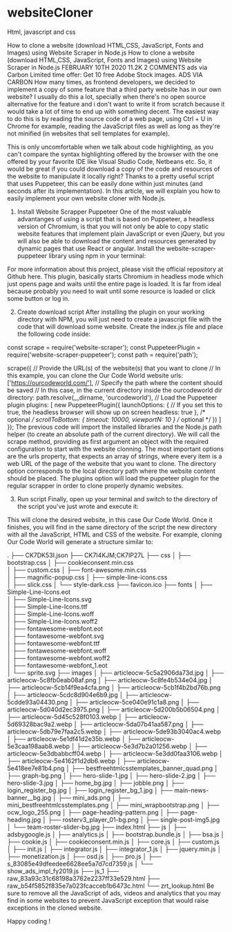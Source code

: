 # websiteCloner
Html, javascript and css

How to clone a website (download HTML,CSS, JavaScript, Fonts and Images) using Website Scraper in Node.js
How to clone a website (download HTML,CSS, JavaScript, Fonts and Images) using Website Scraper in Node.js
FEBRUARY 10TH 2020  11.2K  2 COMMENTS
ads via Carbon
Limited time offer: Get 10 free Adobe Stock images.
ADS VIA CARBON
How many times, as frontend developers, we decided to implement a copy of some feature that a third party website has in our own website? I usually do this a lot, specially when there's no open source alternative for the feature and i don't want to write it from scratch because it would take a lot of time to end up with something decent. The easiest way to do this is by reading the source code of a web page, using Ctrl + U in Chrome for example, reading the JavaScript files as well as long as they're not minified (in websites that sell templates for example).

This is only uncomfortable when we talk about code highlighting, as you can't compare the syntax highlighting offered by the browser with the one offered by your favorite IDE like Visual Studio Code, Netbeans etc. So, it would be great if you could download a copy of the code and resources of the website to manipulate it locally right? Thanks to a pretty useful script that uses Puppeteer, this can be easily done within just minutes (and seconds after its implementation). In this article, we will explain you how to easily implement your own website cloner with Node.js.

1. Install Website Scrapper Puppeteer
One of the most valuable advantanges of using a script that is based on Puppeteer, a headless version of Chromium, is that you will not only be able to copy static website features that implement plain JavaScript or even jQuery, but you will also be able to download the content and resources generated by dynamic pages that use React or angular. Install the website-scraper-puppeteer library using npm in your terminal:

<!-- npm install website-scraper website-scraper-puppeteer -->
For more information about this project, please visit the official repository at Github here. This plugin, basically starts Chromium in headless mode which just opens page and waits until the entire page is loaded. It is far from ideal because probably you need to wait until some resource is loaded or click some button or log in.

2. Create download script
After installing the plugin on your working directory with NPM, you will just need to create a javascript file with the code that will download some website. Create the index.js file and place the following code inside:

<!-- // index.js -->
const scrape = require('website-scraper');
const PuppeteerPlugin = require('website-scraper-puppeteer');
const path = require('path');

scrape({
    // Provide the URL(s) of the website(s) that you want to clone
    // In this example, you can clone the Our Code World website
    urls: ['https://ourcodeworld.com/'],
    // Specify the path where the content should be saved
    // In this case, in the current directory inside the ourcodeworld dir
    directory: path.resolve(__dirname, 'ourcodeworld'),
    // Load the Puppeteer plugin
    plugins: [ 
        new PuppeteerPlugin({
            launchOptions: { 
                // If you set  this to true, the headless browser will show up on screen
                headless: true
            }, /* optional */
            scrollToBottom: {
                timeout: 10000, 
                viewportN: 10 
            } /* optional */
        })
    ]
});
The previous code will import the installed libraries and the Node.js path helper (to create an absolute path of the current directory). We will call the scrape method, providing as first argument an object with the required configuration to start with the website clonning. The most important options are the urls property, that expects an array of strings, where every item is a web URL of the page of the website that you want to clone. The directory option corresponds to the local directory path where the website content should be placed. The plugins option will load the puppeteer plugin for the regular scrapper in order to clone properly dynamic websites.

3. Run script
Finally, open up your terminal and switch to the directory of the script you've just wrote and execute it:

<!-- node index.js -->
This will clone the desired website, in this case Our Code World. Once it finishes, you will find in the same directory of the script the new directory with all the JavaScript, HTML and CSS of the website. For example, cloning Our Code World will generate a structure similar to:

.
├── CK7DK53I.json
├── CK7I4KJM;CK7IP27L
├── css
│   ├── bootstrap.css
│   ├── cookieconsent.min.css       
│   ├── custom.css
│   ├── font-awesome.min.css        
│   ├── magnific-popup.css
│   ├── simple-line-icons.css       
│   ├── slick.css
│   └── style-dark.css
├── favicon.ico
├── fonts
│   ├── Simple-Line-Icons.eot       
│   ├── Simple-Line-Icons.svg       
│   ├── Simple-Line-Icons.ttf       
│   ├── Simple-Line-Icons.woff      
│   ├── Simple-Line-Icons.woff2     
│   ├── fontawesome-webfont.eot     
│   ├── fontawesome-webfont.svg     
│   ├── fontawesome-webfont.ttf     
│   ├── fontawesome-webfont.woff    
│   ├── fontawesome-webfont.woff2   
│   ├── fontawesome-webfont_1.eot   
│   └── sprite.svg
├── images
│   ├── articleocw-5c5a2906da73d.jpg
│   ├── articleocw-5c8fb0eab08af.png
│   ├── articleocw-5c8fe4b534e04.jpg
│   ├── articleocw-5cb14f9ea4cfa.png
│   ├── articleocw-5cb1f4b2bd76b.png
│   ├── articleocw-5cdc8d904e6b9.jpg
│   ├── articleocw-5cdde93a04430.png
│   ├── articleocw-5ce040e91c1a8.png
│   ├── articleocw-5d040d2ec3975.png
│   ├── articleocw-5d200b5b06504.png
│   ├── articleocw-5d45c528f0103.webp
│   ├── articleocw-5d69328bac9a2.webp
│   ├── articleocw-5da07b41aa587.png
│   ├── articleocw-5db79e7faa2c5.webp
│   ├── articleocw-5de93b3040ac4.webp
│   ├── articleocw-5e1df41d2e35b.webp
│   ├── articleocw-5e3caa198aab8.webp
│   ├── articleocw-5e3d7b2a01256.webp
│   ├── articleocw-5e3dbabbcff04.webp
│   ├── articleocw-5e3dd0faa3106.webp
│   ├── articleocw-5e4162f1d2db6.webp
│   ├── articleocw-5e418ee7e81b4.png
│   ├── bestfreehtmlcsstemplates_banner_quad.png
│   ├── graph-bg.png
│   ├── hero-slide-1.jpg
│   ├── hero-slide-2.jpg
│   ├── hero-slide-3.jpg
│   ├── home_bg.jpg
│   ├── jobble.png
│   ├── login_register_bg.jpg
│   ├── login_register_bg_1.jpg
│   ├── main-news-banner__bg.jpg
│   ├── mini_ads.png
│   ├── mini_bestfreehtmlcsstemplates.png
│   ├── mini_wrapbootstrap.png
│   ├── ocw_logo_255.png
│   ├── page-heading-pattern.png
│   ├── page-heading.jpg
│   ├── rosterv3_player_01-bg.png
│   ├── single-post-img5.jpg
│   └── team-roster-slider-bg.jpg
├── index.html
├── js
│   ├── adsbygoogle.js
│   ├── analytics.js
│   ├── bootstrap.bundle.js
│   ├── bsa.js
│   ├── cookie.js
│   ├── cookieconsent.min.js
│   ├── core.js
│   ├── custom.js
│   ├── init.js
│   ├── integrator.js
│   ├── integrator_1.js
│   ├── jquery.min.js
│   ├── monetization.js
│   ├── osd.js
│   ├── pro.js
│   ├── s_83085e49dfeedee6628ee5a7d7cd7359.js
│   └── show_ads_impl_fy2019.js
├── js_1
├── raw_83a93c31c68198a3762e2237ff33e529.html
├── raw_b54f5852f835e7a023fcacceb1b6473c.html
└── zrt_lookup.html
Be sure to remove all the JavaScript of ads, videos and analytics that you may find in some websites to prevent JavaScript exception that would raise exceptions in the cloned website.

Happy coding !
